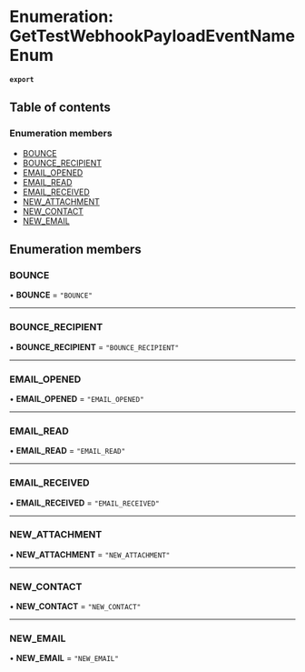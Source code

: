 # Enumeration: GetTestWebhookPayloadEventNameEnum

**`export`**

## Table of contents

### Enumeration members

- [BOUNCE](GetTestWebhookPayloadEventNameEnum.md#bounce)
- [BOUNCE\_RECIPIENT](GetTestWebhookPayloadEventNameEnum.md#bounce-recipient)
- [EMAIL\_OPENED](GetTestWebhookPayloadEventNameEnum.md#email-opened)
- [EMAIL\_READ](GetTestWebhookPayloadEventNameEnum.md#email-read)
- [EMAIL\_RECEIVED](GetTestWebhookPayloadEventNameEnum.md#email-received)
- [NEW\_ATTACHMENT](GetTestWebhookPayloadEventNameEnum.md#new-attachment)
- [NEW\_CONTACT](GetTestWebhookPayloadEventNameEnum.md#new-contact)
- [NEW\_EMAIL](GetTestWebhookPayloadEventNameEnum.md#new-email)

## Enumeration members

### BOUNCE

• **BOUNCE** = `"BOUNCE"`

___

### BOUNCE\_RECIPIENT

• **BOUNCE\_RECIPIENT** = `"BOUNCE_RECIPIENT"`

___

### EMAIL\_OPENED

• **EMAIL\_OPENED** = `"EMAIL_OPENED"`

___

### EMAIL\_READ

• **EMAIL\_READ** = `"EMAIL_READ"`

___

### EMAIL\_RECEIVED

• **EMAIL\_RECEIVED** = `"EMAIL_RECEIVED"`

___

### NEW\_ATTACHMENT

• **NEW\_ATTACHMENT** = `"NEW_ATTACHMENT"`

___

### NEW\_CONTACT

• **NEW\_CONTACT** = `"NEW_CONTACT"`

___

### NEW\_EMAIL

• **NEW\_EMAIL** = `"NEW_EMAIL"`
